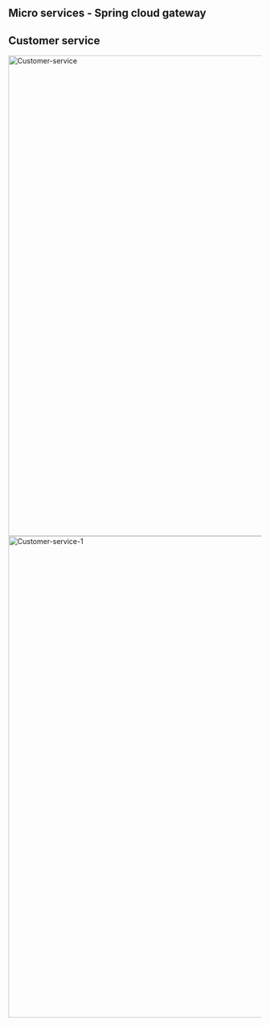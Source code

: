 ##                                     Micro services - Spring cloud gateway 
                            
##    Customer service
                         
<img width="957" alt="Customer-service" src="https://user-images.githubusercontent.com/83584345/201545131-a35e2536-0fd9-4bf0-a64e-0b68d8af9eab.png">
<img width="959" alt="Customer-service-1" src="https://user-images.githubusercontent.com/83584345/201545136-df6fc133-c3f4-4e59-89e9-61cd6fc16b77.png">

                            
